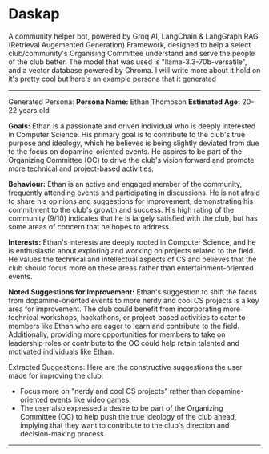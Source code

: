 # Daskap

A community helper bot, powered by Groq AI, LangChain & LangGraph RAG (Retrieval Augemented Generation) Framework, designed to help a select club/community's Organising Committee understand and serve the people of the club better. The model that was used is "llama-3.3-70b-versatile", and a vector database powered by Chroma. I will write more about it hold on it's pretty cool but here's an example persona that it generated 

----

Generated Persona:
 **Persona Name:** Ethan Thompson
**Estimated Age:** 20-22 years old

**Goals:**
Ethan is a passionate and driven individual who is deeply interested in Computer Science. His primary goal is to contribute to the club's true purpose and ideology, which he believes is being slightly deviated from due to the focus on dopamine-oriented events. He aspires to be part of the Organizing Committee (OC) to drive the club's vision forward and promote more technical and project-based activities.

**Behaviour:**
Ethan is an active and engaged member of the community, frequently attending events and participating in discussions. He is not afraid to share his opinions and suggestions for improvement, demonstrating his commitment to the club's growth and success. His high rating of the community (9/10) indicates that he is largely satisfied with the club, but has some areas of concern that he hopes to address.

**Interests:**
Ethan's interests are deeply rooted in Computer Science, and he is enthusiastic about exploring and working on projects related to the field. He values the technical and intellectual aspects of CS and believes that the club should focus more on these areas rather than entertainment-oriented events.

**Noted Suggestions for Improvement:**
Ethan's suggestion to shift the focus from dopamine-oriented events to more nerdy and cool CS projects is a key area for improvement. The club could benefit from incorporating more technical workshops, hackathons, or project-based activities to cater to members like Ethan who are eager to learn and contribute to the field. Additionally, providing more opportunities for members to take on leadership roles or contribute to the OC could help retain talented and motivated individuals like Ethan.

Extracted Suggestions:
 Here are the constructive suggestions the user made for improving the club:

* Focus more on "nerdy and cool CS projects" rather than dopamine-oriented events like video games.
* The user also expressed a desire to be part of the Organizing Committee (OC) to help push the true ideology of the club ahead, implying that they want to contribute to the club's direction and decision-making process.

----
